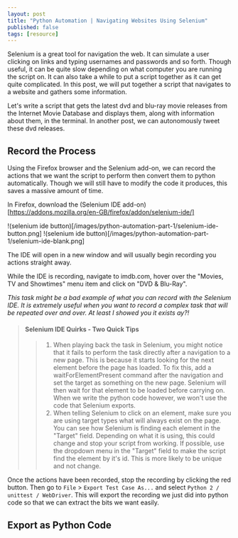 ```yaml
---
layout: post
title: "Python Automation | Navigating Websites Using Selenium"
published: false
tags: [resource]
---
```


<!--
Structure

Recording
Exporting
Extracting correct parts.


download firefox addon
record navigation to imdb top movies page.
export the python code
create a new python script and move the code parts into it
loop through the top movies
in the loop get more movie information for each movie of their own page.

Go to Github samuelbeard>blog-series-python-automation>navigating-websites-using-selenium to get the code.

-->

Selenium is a great tool for navigation the web. It can simulate a user clicking on links and typing usernames and passwords and so forth. Though useful, it can be quite slow depending on what computer you are running the script on. It can also take a while to put a script together as it can get quite complicated. In this post, we will put together a script that navigates to a website and gathers some information.

Let's write a script that gets the latest dvd and blu-ray movie releases from the Internet Movie Database and displays them, along with information about them, in the terminal. In another post, we can autonomously tweet these dvd releases.

## Record the Process
Using the Firefox browser and the Selenium add-on, we can record the actions that we want the script to perform then convert them to python automatically. Though we will still have to modify the code it produces, this saves a massive amount of time.

In Firefox, download the (Selenium IDE add-on)[https://addons.mozilla.org/en-GB/firefox/addon/selenium-ide/]

!(selenium ide button)[/images/python-automation-part-1/selenium-ide-button.png]
!(selenium ide button)[/images/python-automation-part-1/selenium-ide-blank.png]

The IDE will open in a new window and will usually begin recording you actions straight away.

While the IDE is recording, navigate to imdb.com, hover over the "Movies, TV and Showtimes" menu item and click on "DVD & Blu-Ray".

*This task might be a bad example of what you can record with the Selenium IDE. It is extremely useful when you want to record a complex task that will be repeated over and over. At least I showed you it exists ay?!*

> #### Selenium IDE Quirks - Two Quick Tips
>> 1. When playing back the task in Selenium, you might notice that it fails to perform the task directly after a navigation to a new page. This is because it starts looking for the next element before the page has loaded. To fix this, add a waitForElementPresent command after the navigation and set the target as something on the new page. Selenium will then wait for that element to be loaded before carrying on.<br>
When we write the python code however, we won't use the code that Selenium exports.
>> 2. When telling Selenium to click on an element, make sure you are using target types what will always exist on the page. You can see how Selenium is finding each element in the "Target" field. Depending on what it is using, this could change and stop your script from working. If possible, use the dropdown menu in the "Target" field to make the script find the element by it's id. This is more likely to be unique and not change.

Once the actions have been recorded, stop the recording by clicking the red button. Then go to `File` > `Export Test Case As...` and select `Python 2 / unittest / WebDriver`. This will export the recording we just did into python code so that we can extract the bits we want easily.

## Export as Python Code

##